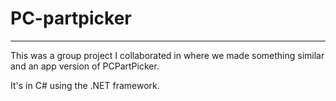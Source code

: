 # PC-partpicker
----

<p>This was a group project I collaborated in where we made something similar and an app version of PCPartPicker. </p>
<p>It's in C# using the .NET framework.</p>
